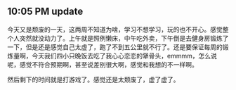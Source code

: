 10:05 PM update
---
今天又是颓废的一天，这两周不知道为啥，学习不想学习，玩的也不开心。感觉整个人突然就没动力了。上午就是照例懒床，中午吃外卖，下午倒是去健身房锻炼了一下，但是还是感觉自己太虚了，跑了不到五公里就不行了。还是要保证每周的锻炼量啊，今天我们四小只晚饭去吃了我心心恋恋的犟骨头，emmmm，怎么说呢，感觉不符合预期啊，甚至说差别很大啊，感觉和我想的不一样啊。

然后剩下的时间就是打游戏了。感觉还是太颓废了，虚了虚了。
